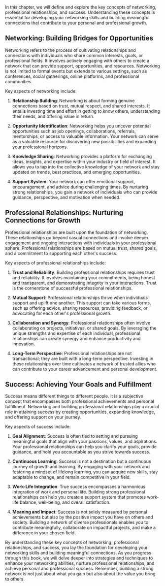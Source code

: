 
In this chapter, we will define and explore the key concepts of networking, professional relationships, and success. Understanding these concepts is essential for developing your networking skills and building meaningful connections that contribute to your personal and professional growth.

## Networking: Building Bridges for Opportunities

Networking refers to the process of cultivating relationships and connections with individuals who share common interests, goals, or professional fields. It involves actively engaging with others to create a network that can provide support, opportunities, and resources. Networking is not limited to formal events but extends to various settings, such as conferences, social gatherings, online platforms, and professional communities.

Key aspects of networking include:

1. **Relationship Building**: Networking is about forming genuine connections based on trust, mutual respect, and shared interests. It entails investing time and effort in getting to know others, understanding their needs, and offering value in return.
    
2. **Opportunity Identification**: Networking helps you uncover potential opportunities such as job openings, collaborations, referrals, mentorships, or access to valuable information. Your network can serve as a valuable resource for discovering new possibilities and expanding your professional horizons.
    
3. **Knowledge Sharing**: Networking provides a platform for exchanging ideas, insights, and expertise within your industry or field of interest. It allows you to tap into the collective knowledge of your network and stay updated on trends, best practices, and emerging opportunities.
    
4. **Support System**: Your network can offer emotional support, encouragement, and advice during challenging times. By nurturing strong relationships, you gain a network of individuals who can provide guidance, perspective, and motivation when needed.
    

## Professional Relationships: Nurturing Connections for Growth

Professional relationships are built upon the foundation of networking. These relationships go beyond casual connections and involve deeper engagement and ongoing interactions with individuals in your professional sphere. Professional relationships are based on mutual trust, shared goals, and a commitment to supporting each other's success.

Key aspects of professional relationships include:

1. **Trust and Reliability**: Building professional relationships requires trust and reliability. It involves maintaining your commitments, being honest and transparent, and demonstrating integrity in your interactions. Trust is the cornerstone of successful professional relationships.
    
2. **Mutual Support**: Professional relationships thrive when individuals support and uplift one another. This support can take various forms, such as offering advice, sharing resources, providing feedback, or advocating for each other's professional growth.
    
3. **Collaboration and Synergy**: Professional relationships often involve collaborating on projects, initiatives, or shared goals. By leveraging the unique strengths and expertise of each individual, professional relationships can create synergy and enhance productivity and innovation.
    
4. **Long-Term Perspective**: Professional relationships are not transactional; they are built with a long-term perspective. Investing in these relationships over time cultivates a network of trusted allies who can contribute to your career advancement and personal development.
    

## Success: Achieving Your Goals and Fulfillment

Success means different things to different people. It is a subjective concept that encompasses both professional achievements and personal fulfillment. Networking and building professional relationships play a crucial role in attaining success by creating opportunities, expanding knowledge, and offering support on your journey.

Key aspects of success include:

1. **Goal Alignment**: Success is often tied to setting and pursuing meaningful goals that align with your passions, values, and aspirations. Your professional relationships can help you clarify your goals, provide guidance, and hold you accountable as you strive towards success.
    
2. **Continuous Learning**: Success is not a destination but a continuous journey of growth and learning. By engaging with your network and fostering a mindset of lifelong learning, you can acquire new skills, stay adaptable to change, and remain competitive in your field.
    
3. **Work-Life Integration**: True success encompasses a harmonious integration of work and personal life. Building strong professional relationships can help you create a support system that promotes work-life balance, well-being, and overall satisfaction.
    
4. **Meaning and Impact**: Success is not solely measured by personal achievements but also by the positive impact you have on others and society. Building a network of diverse professionals enables you to contribute meaningfully, collaborate on impactful projects, and make a difference in your chosen field.
    

By understanding these key concepts of networking, professional relationships, and success, you lay the foundation for developing your networking skills and building meaningful connections. As you progress through this book, we will delve deeper into strategies and techniques to enhance your networking abilities, nurture professional relationships, and achieve personal and professional success. Remember, building a strong network is not just about what you gain but also about the value you bring to others.
